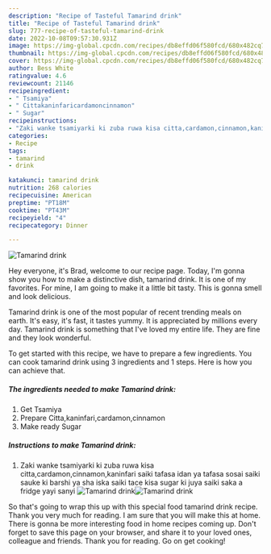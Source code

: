 ```yaml
---
description: "Recipe of Tasteful Tamarind drink"
title: "Recipe of Tasteful Tamarind drink"
slug: 777-recipe-of-tasteful-tamarind-drink
date: 2022-10-08T09:57:30.931Z
image: https://img-global.cpcdn.com/recipes/db8effd06f580fcd/680x482cq70/tamarind-drink-recipe-main-photo.jpg
thumbnail: https://img-global.cpcdn.com/recipes/db8effd06f580fcd/680x482cq70/tamarind-drink-recipe-main-photo.jpg
cover: https://img-global.cpcdn.com/recipes/db8effd06f580fcd/680x482cq70/tamarind-drink-recipe-main-photo.jpg
author: Bess White
ratingvalue: 4.6
reviewcount: 21146
recipeingredient:
- " Tsamiya"
- " Cittakaninfaricardamoncinnamon"
- " Sugar"
recipeinstructions:
- "Zaki wanke tsamiyarki ki zuba ruwa kisa citta,cardamon,cinnamon,kaninfari saiki tafasa idan ya tafasa sosai saiki sauke ki barshi ya sha iska saiki tace kisa sugar ki juya saiki saka a fridge yayi sanyi"
categories:
- Recipe
tags:
- tamarind
- drink

katakunci: tamarind drink 
nutrition: 268 calories
recipecuisine: American
preptime: "PT18M"
cooktime: "PT43M"
recipeyield: "4"
recipecategory: Dinner

---
```



![Tamarind drink](https://img-global.cpcdn.com/recipes/db8effd06f580fcd/680x482cq70/tamarind-drink-recipe-main-photo.jpg)

Hey everyone, it's Brad, welcome to our recipe page. Today, I'm gonna show you how to make a distinctive dish, tamarind drink. It is one of my favorites. For mine, I am going to make it a little bit tasty. This is gonna smell and look delicious.

Tamarind drink is one of the most popular of recent trending meals on earth. It's easy, it's fast, it tastes yummy. It is appreciated by millions every day. Tamarind drink is something that I've loved my entire life. They are fine and they look wonderful.




To get started with this recipe, we have to prepare a few ingredients. You can cook tamarind drink using 3 ingredients and 1 steps. Here is how you can achieve that.

<!--inarticleads1-->

##### The ingredients needed to make Tamarind drink:

1. Get  Tsamiya
1. Prepare  Citta,kaninfari,cardamon,cinnamon
1. Make ready  Sugar




<!--inarticleads2-->

##### Instructions to make Tamarind drink:

1. Zaki wanke tsamiyarki ki zuba ruwa kisa citta,cardamon,cinnamon,kaninfari saiki tafasa idan ya tafasa sosai saiki sauke ki barshi ya sha iska saiki tace kisa sugar ki juya saiki saka a fridge yayi sanyi
<img src="https://img-global.cpcdn.com/steps/bbc9a75944bdf6f1/160x128cq70/tamarind-drink-recipe-step-1-photo.jpg" alt="Tamarind drink"><img src="https://img-global.cpcdn.com/steps/f1654ba2537e8dda/160x128cq70/tamarind-drink-recipe-step-1-photo.jpg" alt="Tamarind drink">



So that's going to wrap this up with this special food tamarind drink recipe. Thank you very much for reading. I am sure that you will make this at home. There is gonna be more interesting food in home recipes coming up. Don't forget to save this page on your browser, and share it to your loved ones, colleague and friends. Thank you for reading. Go on get cooking!
